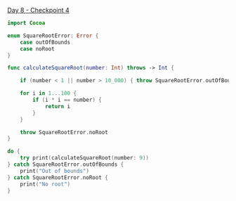 [Day 8 - Checkpoint 4](https://www.hackingwithswift.com/quick-start/beginners/checkpoint-4)

```swift
import Cocoa

enum SquareRootError: Error {
    case outOfBounds
    case noRoot
}

func calculateSquareRoot(number: Int) throws -> Int {

    if (number < 1 || number > 10_000) { throw SquareRootError.outOfBounds }

    for i in 1...100 {
        if (i * i == number) {
            return i
        }
    }

    throw SquareRootError.noRoot
}

do {
    try print(calculateSquareRoot(number: 9))
} catch SquareRootError.outOfBounds {
    print("Out of bounds")
} catch SquareRootError.noRoot {
    print("No root")
}

```
